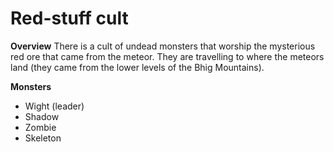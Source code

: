 # Red-stuff cult

**Overview**
There is a cult of undead monsters that worship the mysterious red ore that
came from the meteor. They are travelling to where the meteors land (they came
from the lower levels of the Bhig Mountains).

**Monsters**
- Wight (leader)
- Shadow
- Zombie
- Skeleton

